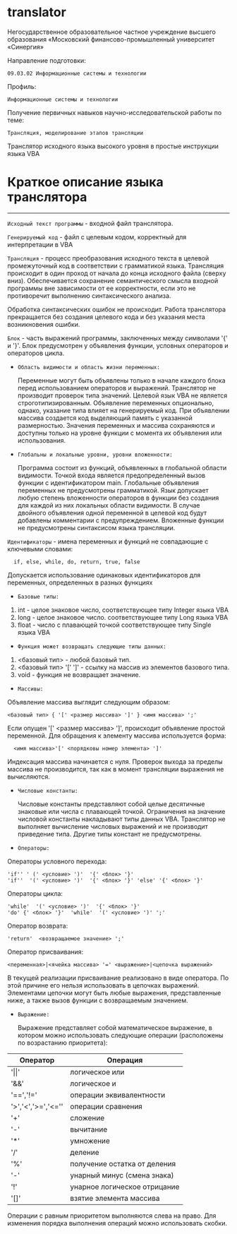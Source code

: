 # translator
Негосударственное образовательное частное учреждение высшего образования «Московский финансово-промышленный университет «Синергия»

Направление подготовки:

	09.03.02 Информационные системы и технологии
Профиль:

	Информационные системы и технологии
	
Получение первичных навыков научно-исследовательской работы по теме:

	Трансляция, моделирование этапов трансляции
	
Транслятор исходного языка высокого уровня в простые инструкции языка VBA 

# Краткое описание языка транслятора
***
  `Исходный текст программы`  -  входной файл транслятора.

  `Генерируемый код` - файл с целевым кодом, корректный для интерпретации в VBA

  `Трансляция` - процесс преобразования исходного текста в целевой промежуточный код в соответствии с грамматикой языка.
   Трансляция происходит в один проход от начала до конца исходного файла (сверху вниз).
   Обеспечивается сохранение семантического смысла входной программы вне зависимости от ее корректности, если это не противоречит выполнению синтаксического анализа. 

   Обработка синтаксических ошибок не происходит.
   Работа транслятора прекращается без создания целевого кода и без указания места возникновения ошибки.

  `Блок` - часть выражений программы, заключенных между символами '{' и '}'.
   Блок предусмотрен у объявления функции, условных операторов и операторов цикла.
 
* `Область видимости и область жизни переменных:`

   Переменные могут быть объявлены только в начале каждого блока перед использованием операторов и выражений.
   Транслятор не производит проверок типа значений.
   Целевой язык VBA не является строготипизированным.
   Объявление переменных опционально, однако, указание типа влияет на генерируемый код. 
   При объявлении массива создается код выделяющий память с указанной размерностью.
   Значения переменных и массива сохраняются и доступны только на уровне функции с момента их объявления или использования.

* `Глобальны и локальные уровни, уровни вложенности:`

  Программа состоит из функций, объявленных в глобальной области видимости.
  Точкой входа является предопределенный вызов функции с идентификатором main.
  Глобальные объявления переменных не предусмотрены грамматикой.
  Язык допускает любую степень вложенности операторов в функции без создания для каждой из них локальных области видимости.
  В случае двойного объявления одной переменной в целевой код будут добавлены комментарии с предупреждением.
  Вложенные функции не предусмотрены синтаксисом языка трансляции.

`Идентификаторы` - имена переменных и функций не совпадающие с ключевыми словами:

      if, else, while, do, return, true, false
        
 Допускается использование одинаковых идентификаторов для переменных, определенных в разных функциях

* `Базовые типы:`

1. int - целое знаковое число, соответствующее типу Integer языка VBA
2. long - целое знаковое число. соответствующее типу Long языка VBA
3. float - число с плавающей точкой соответствующее типу Single языка VBA

* `Функция может возвращать следующие типы данных:`

1. <базовый тип>  - любой базовый тип.
2. <базовый тип> '[' ']' - ссылку на массив из элементов базового типа.
3. void  -  функция не возвращает значение.
 
 * `Массивы:`

 Объявление массива выглядит следующим образом:

    <базовый тип> { '[' <размер массива> ']' } <имя массива> ';'
  
  Если опущен '[' <размер массива> ']', происходит объявление простой переменной.
  Для обращения к элементу массива используется форма:
  
 	  <имя массива>'[' <порядковы номер элемента> ']'
  
  Индексация массива начинается с нуля. 
  Проверок выхода за пределы массива не производится, так как в момент трансляции выражения не вычисляются.

* `Числовые константы:`

	Числовые константы представляют собой целые десятичные знаковые или числа с плавающей точкой.
  Ограничения на значение числовой константы накладывают типы данных VBA.
  Транслятор не выполняет вычисление числовых выражений и не производит приведение типа.
  Другие типы констант не предусмотрены.

* `Операторы:`

 Операторы условного перехода:
 
    'if'' ' (' <условие> ')'  '{' <блок> '}'
    'if''  '(' <условие> ')'  '{' <блок> '}' 'else' '{' <блок> '}'

 Операторы цикла:

    'while'  '(' <условие> ')'  '{' <блок> '}'
    'do' {' <блок> '}'  'while'  '(' <условие> ')' ';'
    
 Оператор возврата:

    'return'  <возвращаемое значение> ';'
  
 Оператор присваивания:
 
    <переменная>|<ячейка массива> '=' <выражение>|<цепочка выражений>
  
   В текущей реализации присваивание реализовано в виде оператора.
   По этой причине его нельзя использовать в цепочках выражений.
   Элементами цепочки могут быть любые выражения, представленные ниже, а также вызов функции с возвращаемым значением.

* `Выражение:`

  Выражение представляет собой математическое выражение, в котором можно использовать следующие операции (расположены по возрастанию приоритета):
  
Оператор		| Операция
------------------------|------------------------------
'\|\|'			| логическое   или
'&&'			| логическое и
'==','!='		| операции эквивалентности
'>','<','>=','<=''	| операции сравнения
'+'			| сложение
'-'			| вычитание
'\*'			| умножение 
'/'			| деление
'%'			| получение остатка от деления
'-'			| унарный минус (смена знака)
'!'			| унарное логическое отрицание
'[]'			| взятие элемента массива

  Операции с равным приоритетом выполняются слева на право.
  Для изменения порядка выполнения операций можно использовать скобки.

